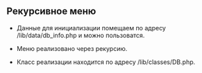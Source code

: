 ## Рекурсивное меню

* Данные для инициализации помещаем по адресу /lib/data/db_info.php и можно пользоватся.

* Меню реализовано через рекурсию.

* Класс реализации находится по адресу /lib/classes/DB.php.